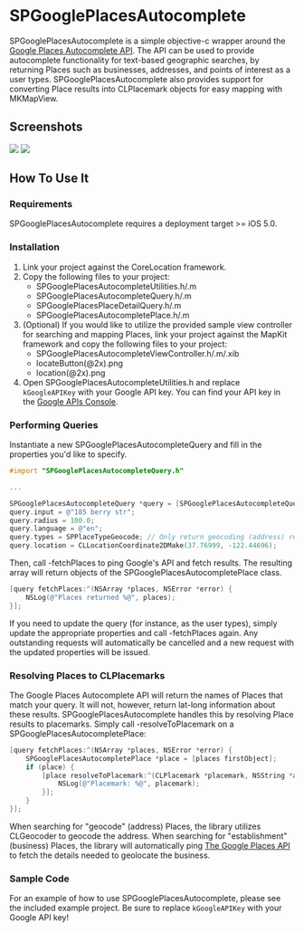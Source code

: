 SPGooglePlacesAutocomplete
===============

SPGooglePlacesAutocomplete is a simple objective-c wrapper around the [Google Places Autocomplete API](https://developers.google.com/places/documentation/autocomplete). The API can be used to provide autocomplete functionality for text-based geographic searches, by returning Places such as businesses, addresses, and points of interest as a user types. SPGooglePlacesAutocomplete also provides support for converting Place results into CLPlacemark objects for easy mapping with MKMapView. 

Screenshots
----
![](http://i.imgur.com/pTxgV.png)
![](http://i.imgur.com/cVcE7.png)


How To Use It
-------------

### Requirements
SPGooglePlacesAutocomplete requires a deployment target >= iOS 5.0.

### Installation
1. Link your project against the CoreLocation framework.
2. Copy the following files to your project:
    * SPGooglePlacesAutocompleteUtilities.h/.m
    * SPGooglePlacesAutocompleteQuery.h/.m
    * SPGooglePlacesPlaceDetailQuery.h/.m
    * SPGooglePlacesAutocompletePlace.h/.m
3. (Optional) If you would like to utilize the provided sample view controller for searching and mapping Places, link your project against the MapKit framework and copy the following files to your project:
    * SPGooglePlacesAutocompleteViewController.h/.m/.xib
    * locateButton(@2x).png
    * location(@2x).png
4. Open SPGooglePlacesAutocompleteUtilities.h and replace `kGoogleAPIKey` with your Google API key. You can find your API key in the [Google APIs Console](https://code.google.com/apis/console).

### Performing Queries

Instantiate a new SPGooglePlacesAutocompleteQuery and fill in the properties you'd like to specify.

``` objective-c
#import "SPGooglePlacesAutocompleteQuery.h"

...

SPGooglePlacesAutocompleteQuery *query = [SPGooglePlacesAutocompleteQuery query];
query.input = @"185 berry str";
query.radius = 100.0;
query.language = @"en";
query.types = SPPlaceTypeGeocode; // Only return geocoding (address) results.
query.location = CLLocationCoordinate2DMake(37.76999, -122.44696);
```
    
Then, call -fetchPlaces to ping Google's API and fetch results. The resulting array will return objects of the SPGooglePlacesAutocompletePlace class.
	
``` objective-c
[query fetchPlaces:^(NSArray *places, NSError *error) {
    NSLog(@"Places returned %@", places);
}];
```
    
If you need to update the query (for instance, as the user types), simply update the appropriate properties and call -fetchPlaces again. Any outstanding requests will automatically be cancelled and a new request with the updated properties will be issued.

### Resolving Places to CLPlacemarks

The Google Places Autocomplete API will return the names of Places that match your query. It will not, however, return lat-long information about these results. SPGooglePlacesAutocomplete handles this by resolving Place results to placemarks. Simply call -resolveToPlacemark on a SPGooglePlacesAutocompletePlace:

```objective-c
[query fetchPlaces:^(NSArray *places, NSError *error) {
    SPGooglePlacesAutocompletePlace *place = [places firstObject];
    if (place) {
        [place resolveToPlacemark:^(CLPlacemark *placemark, NSString *addressString, NSError *error) {
            NSLog(@"Placemark: %@", placemark);
        }];
    }
}];
```

When searching for "geocode" (address) Places, the library utilizes CLGeocoder to geocode the address. When searching for "establishment" (business) Places, the library will automatically ping [The Google Places API](https://developers.google.com/places/documentation/#PlaceDetailsRequests) to fetch the details needed to geolocate the business.

### Sample Code

For an example of how to use SPGooglePlacesAutocomplete, please see the included example project. Be sure to replace `kGoogleAPIKey` with your Google API key! 

